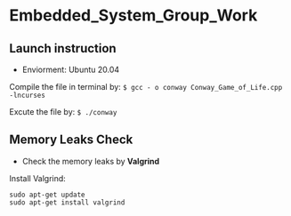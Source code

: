 # Embedded_System_Group_Work

## Launch instruction

- Enviorment: Ubuntu 20.04

Compile the file in terminal by: `$ gcc - o conway Conway_Game_of_Life.cpp -lncurses`

Excute the file by: `$ ./conway`

## Memory Leaks Check

- Check the memory leaks by **Valgrind**

Install Valgrind: 
```
sudo apt-get update
sudo apt-get install valgrind
```
